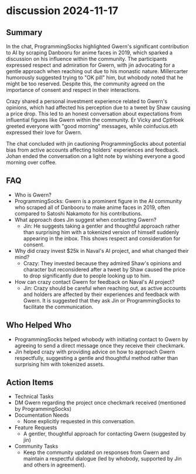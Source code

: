 # discussion 2024-11-17

## Summary
 In the chat, ProgrammingSocks highlighted Gwern's significant contribution to AI by scraping Danbooru for anime faces in 2019, which sparked a discussion on his influence within the community. The participants expressed respect and admiration for Gwern, with jin advocating for a gentle approach when reaching out due to his monastic nature. Millercarter humorously suggested trying to "OK pill" him, but whobody noted that he might be too reserved. Despite this, the community agreed on the importance of consent and respect in their interactions.

Crazy shared a personal investment experience related to Gwern's opinions, which had affected his perception due to a tweet by Shaw causing a price drop. This led to an honest conversation about expectations from influential figures like Gwern within the community. Er Vicky and CptHoek greeted everyone with "good morning" messages, while coinfucius.eth expressed their love for Gwern.

The chat concluded with jin cautioning ProgrammingSocks about potential bias from active accounts affecting holders' experiences and feedback. Johan ended the conversation on a light note by wishing everyone a good morning over coffee.

## FAQ
 - Who is Gwern?
  - ProgrammingSocks: Gwern is a prominent figure in the AI community who scraped all of Danbooru to make anime faces in 2019, often compared to Satoshi Nakamoto for his contributions.
- What approach does Jin suggest when contacting Gwern?
  - Jin: He suggests taking a gentler and thoughtful approach rather than surprising him with a tokenized version of himself suddenly appearing in the inbox. This shows respect and consideration for consent.
- Why did crazy invest $25k in Naval's AI project, and what changed their mind?
  - Crazy: They invested because they admired Shaw's opinions and character but reconsidered after a tweet by Shaw caused the price to drop significantly due to people looking up to him.
- How can crazy contact Gwern for feedback on Naval's AI project?
  - Jin: Crazy should be careful when reaching out, as active accounts and holders are affected by their experiences and feedback with Gwern. It is suggested that they ask Jin or ProgrammingSocks to facilitate the communication.

## Who Helped Who
 - ProgrammingSocks helped whobody with initiating contact to Gwern by agreeing to send a direct message once they receive their checkmark.
- Jin helped crazy with providing advice on how to approach Gwern respectfully, suggesting a gentle and thoughtful method rather than surprising him with tokenized assets.

## Action Items
 - Technical Tasks
  - DM Gwern regarding the project once checkmark received (mentioned by ProgrammingSocks)
- Documentation Needs
  - None explicitly requested in this conversation.
- Feature Requests
  - A gentler, thoughtful approach for contacting Gwern (suggested by jin)
- Community Tasks
  - Keep the community updated on responses from Gwern and maintain a respectful dialogue (led by whobody, supported by Jin and others in agreement).

